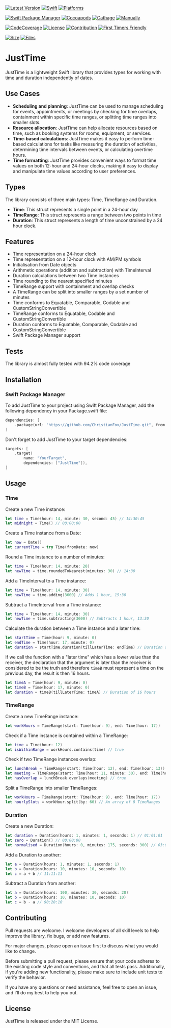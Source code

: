 [![Latest Version](https://img.shields.io/github/v/tag/ChristianFox/JustTime?sort=semver&label=Version&color=orange)](https://github.com/ChristianFox/JustTime/)
[![Swift](https://img.shields.io/badge/Swift-5.7-orange)](https://img.shields.io/badge/Swift-5.7-orange)
[![Platforms](https://img.shields.io/badge/Platforms-macOS_iOS_tvOS_watchOS_Linux_Windows-orange)](https://img.shields.io/badge/Platforms-macOS_iOS_tvOS_watchOS_Linux_Windows-orange)

[![Swift Package Manager](https://img.shields.io/badge/Swift_Package_Manager-yes-green)](https://img.shields.io/badge/Swift_Package_Manager-yes-green)
[![Cocoapods](https://img.shields.io/badge/Cocoapods-no-red)](https://img.shields.io/badge/Cocoapods-no-red)
[![Cathage](https://img.shields.io/badge/Cathage-no-red)](https://img.shields.io/badge/Cathage-no-red)
[![Manually](https://img.shields.io/badge/Manual_Import-yes-green)](https://img.shields.io/badge/Manually_Added-sure-green)

[![CodeCoverage](https://img.shields.io/badge/Code%20Coverage-94.2%25-green)](https://img.shields.io/badge/Code%20Coverage-94.2%25-green)
[![License](https://img.shields.io/badge/license-mit-blue.svg)](https://github.com/ChristianFox/JustTime/blob/master/LICENSE)
[![Contribution](https://img.shields.io/badge/Contributions-Welcome-blue)](https://github.com/ChristianFox/JustTime/labels/contribute)
[![First Timers Friendly](https://img.shields.io/badge/First_Timers-Welcome-blue)](https://github.com/ChristianFox/JustTime/labels/contribute)

[![Size](https://img.shields.io/github/repo-size/ChristianFox/JustTime?color=orange)](https://img.shields.io/github/repo-size/ChristianFox/JustTime?color=orange)
[![Files](https://img.shields.io/github/directory-file-count/ChristianFox/JustTime?color=orange)](https://img.shields.io/github/directory-file-count/ChristianFox/JustTime?color=orange)


# JustTime

JustTime is a lightweight Swift library that provides types for working with time and duration independently of dates. 

## Use Cases
- **Scheduling and planning**: JustTime can be used to manage scheduling for events, appointments, or meetings by checking for time overlaps, containment within specific time ranges, or splitting time ranges into smaller slots.
- **Resource allocation**: JustTime can help allocate resources based on time, such as booking systems for rooms, equipment, or services.
- **Time-based calculations**: JustTime makes it easy to perform time-based calculations for tasks like measuring the duration of activities, determining time intervals between events, or calculating overtime hours.
- **Time formatting**: JustTime provides convenient ways to format time values on both 12-hour and 24-hour clocks, making it easy to display and manipulate time values according to user preferences.

## Types

The library consists of three main types: Time, TimeRange and Duration. 

- **Time**: This struct represents a single point in a 24-hour day
- **TimeRange**: This struct represents a range between two points in time
- **Duration**: This struct represents a length of time unconstrained by a 24 hour clock.

## Features

- Time representation on a 24-hour clock
- Time representation on a 12-hour clock with AM/PM symbols
- Initialisation from Date objects
- Arithmetic operations (addition and subtraction) with TimeInterval
- Duration calculations between two Time instances
- Time rounding to the nearest specified minutes
- TimeRange support with containment and overlap checks
- A TimeRange can be split into smaller ranges by a set number of minutes
- Time conforms to Equatable, Comparable, Codable and CustomStringConvertible
- TimeRange conforms to Equatable, Codable and CustomStringConvertible
- Duration conforms to Equatable, Comparable, Codable and CustomStringConvertible
- Swift Package Manager support

## Tests

The library is almost fully tested with 94.2% code coverage

## Installation

### Swift Package Manager
To add JustTime to your project using Swift Package Manager, add the following dependency in your Package.swift file:

```swift
dependencies: [
    .package(url: "https://github.com/ChristianFox/JustTime.git", from: "1.0.0")
]
```

Don't forget to add JustTime to your target dependencies:

```swift
targets: [
    .target(
        name: "YourTarget",
        dependencies: ["JustTime"]),
]
```

## Usage

### Time

Create a new Time instance:

```swift
let time = Time(hour: 14, minute: 30, second: 45) // 14:30:45
let midnight = Time() // 00:00:00

```

Create a Time instance from a Date:

```swift
let now = Date()
let currentTime = try Time(fromDate: now)
```

Round a Time instance to a number of minutes:

```swift
let time = Time(hour: 14, minute: 20)
let newTime = time.roundedToNearest(minutes: 30) // 14:30
```

Add a TimeInterval to a Time instance:

```swift
let time = Time(hour: 14, minute: 30)
let newTime = time.adding(3600) // Adds 1 hour, 15:30
```

Subtract a TimeInterval from a Time instance:

```swift
let time = Time(hour: 14, minute: 30)
let newTime = time.subtracting(3600) // Subtracts 1 hour, 13:30
```

Calculate the duration between a Time instance and a later time:

```swift
let startTime = Time(hour: 9, minute: 0)
let endTime = Time(hour: 17, minute: 0)
let duration = startTime.duration(tillLaterTime: endTime) // Duration of 8 hours
```

If we call the function with a "later time" which has a lower value than the receiver, the declaration that the argument is later than the receiver is considered to be the truth and therefore `timeB` must represent a time on the previous day, the result is then 16 hours.

```swift
let timeA = Time(hour: 9, minute: 0)
let timeB = Time(hour: 17, minute: 0)
let duration = timeB(tillLaterTime: timeA) // Duration of 16 hours
```

### TimeRange

Create a new TimeRange instance:

```swift
let workHours = TimeRange(start: Time(hour: 9), end: Time(hour: 17))
```

Check if a Time instance is contained within a TimeRange:

```swift
let time = Time(hour: 12)
let isWithinRange = workHours.contains(time) // true
```

Check if two TimeRange instances overlap:

```swift
let lunchBreak = TimeRange(start: Time(hour: 12), end: Time(hour: 13))
let meeting = TimeRange(start: Time(hour: 11, minute: 30), end: Time(hour: 12, minute: 30))
let hasOverlap = lunchBreak.overlaps(meeting) // true
```

Split a TimeRange into smaller TimeRanges:

```swift
let workHours = TimeRange(start: Time(hour: 9), end: Time(hour: 17))
let hourlySlots = workHour.split(by: 60) // An array of 8 TimeRanges
```

### Duration

Create a new Duration:

```swift
let duration = Duration(hours: 1, minutes: 1, seconds: 1) // 01:01:01
let zero = Duration() // 00:00:00
let normalised = Duration(hours: 0, minutes: 175, seconds: 300) // 03:00:00
```

Add a Duration to another:

```swift
let a = Duration(hours: 1, minutes: 1, seconds: 1)
let b = Duration(hours: 10, minutes: 10, seconds: 10)
let c = a + b // 11:11:11
```

Subtract a Duration from another:

```swift
let a = Duration(hours: 100, minutes: 30, seconds: 20)
let b = Duration(hours: 10, minutes: 10, seconds: 10)
let c = b - a // 90:20:10
```

## Contributing

Pull requests are welcome. I welcome developers of all skill levels to help improve the library, fix bugs, or add new features. 

For major changes, please open an issue first to discuss what you would like to change.

Before submitting a pull request, please ensure that your code adheres to the existing code style and conventions, and that all tests pass. Additionally, if you're adding new functionality, please make sure to include unit tests to verify the behavior.

If you have any questions or need assistance, feel free to open an issue, and I'll do my best to help you out. 

## License

JustTime is released under the MIT License.



